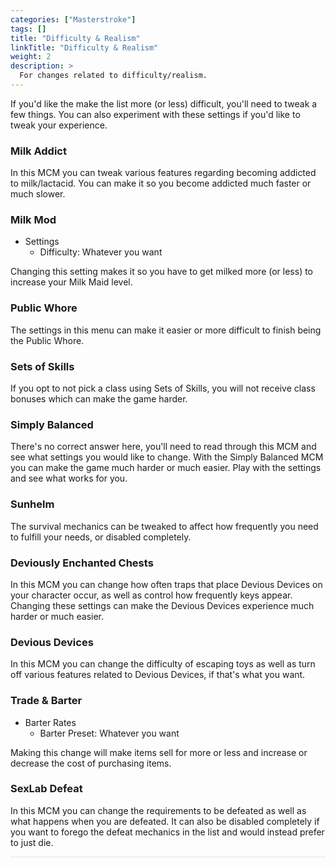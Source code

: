 ```yaml
---
categories: ["Masterstroke"]
tags: [] 
title: "Difficulty & Realism"
linkTitle: "Difficulty & Realism"
weight: 2
description: >
  For changes related to difficulty/realism.
---
```


If you'd like the make the list more (or less) difficult, you'll need to tweak a few things. You can also experiment with these settings if you'd like to tweak your experience. 

### Milk Addict
In this MCM you can tweak various features regarding becoming addicted to milk/lactacid. You can make it so you become addicted much faster or much slower.

### Milk Mod
- Settings
  - Difficulty: Whatever you want

Changing this setting makes it so you have to get milked more (or less) to increase your Milk Maid level.

### Public Whore
The settings in this menu can make it easier or more difficult to finish being the Public Whore.

### Sets of Skills
If you opt to not pick a class using Sets of Skills, you will not receive class bonuses which can make the game harder.

### Simply Balanced
There's no correct answer here, you'll need to read through this MCM and see what settings you would like to change. With the Simply Balanced MCM you can make the game much harder or much easier. Play with the settings and see what works for you.

### Sunhelm
The survival mechanics can be tweaked to affect how frequently you need to fulfill your needs, or disabled completely.

### Deviously Enchanted Chests
In this MCM you can change how often traps that place Devious Devices on your character occur, as well as control how frequently keys appear. Changing these settings can make the Devious Devices experience much harder or much easier.

### Devious Devices
In this MCM you can change the difficulty of escaping toys as well as turn off various features related to Devious Devices, if that's what you want.

### Trade & Barter
- Barter Rates
  - Barter Preset: Whatever you want

Making this change will make items sell for more or less and increase or decrease the cost of purchasing items.

### SexLab Defeat
In this MCM you can change the requirements to be defeated as well as what happens when you are defeated. It can also be disabled completely if you want to forego the defeat mechanics in the list and would instead prefer to just die.

<hr style="background-color: #dee2e6;"></hr>